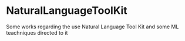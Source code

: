 # NaturalLanguageToolKit
Some works regarding the use Natural Language Tool Kit and some ML teachniques directed to it
